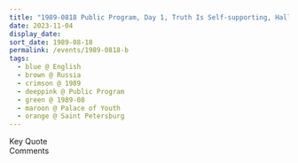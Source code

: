 ```yaml
---
title: "1989-0818 Public Program, Day 1, Truth Is Self-supporting, Hall, Palace of Youth, Saint Petersburg, Russia"
date: 2023-11-04
display_date: 
sort_date: 1989-08-18
permalink: /events/1989-0818-b
tags:
  - blue @ English
  - brown @ Russia
  - crimson @ 1989
  - deeppink @ Public Program
  - green @ 1989-08
  - maroon @ Palace of Youth
  - orange @ Saint Petersburg
---
```


<wave-list>
  <list-title color="green" width="75">Key Quote</list-title>
  <list-item color="BlanchedAlmond"  width="200"></list-item>
  <list-item color="Lavender"></list-item>
  <list-item color="BlanchedAlmond"></list-item>
</wave-list>

<br>

<wave-list>
  <list-title color="green" width="75">Comments</list-title>
  <list-item color="BlanchedAlmond"  width="200"></list-item>
  <list-item color="Lavender"></list-item>
  <list-item color="BlanchedAlmond"></list-item>
</wave-list>